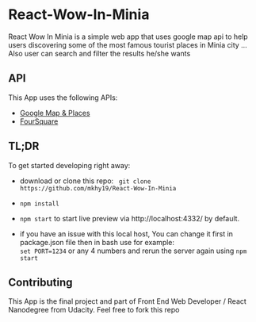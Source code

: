 # React-Wow-In-Minia

 React Wow In Minia is a simple web app that uses google map api to help users discovering some of the most famous tourist places in Minia city ... Also user can search and filter the results he/she wants 

## API 

This App uses the following APIs:

- [Google Map & Places](https://cloud.google.com/maps-platform/) 
- [FourSquare](https://foursquare.com/) 

## TL;DR
To get started developing right away:
* download or clone this repo: ```
git clone https://github.com/mkhy19/React-Wow-In-Minia```

* ```npm install```

* ```npm start``` to start live preview via http://localhost:4332/ by default.
* if you have an issue with this local host, You can change it first in package.json file then in bash use for example:                               
```set PORT=1234``` or any 4 numbers and rerun the server again using ```npm start```
  
## Contributing
This App is the final project and part of Front End Web Developer / React Nanodegree from Udacity. Feel free to fork this repo


